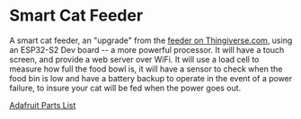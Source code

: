 # Smart Cat Feeder

A smart cat feeder, an "upgrade" from the [feeder on
Thingiverse.com](https://www.thingiverse.com/thing:8175), using an ESP32-S2
Dev board -- a more powerful processor. It will have a touch screen, and
provide a web server over WiFi. It will use a load cell to measure how full
the food bowl is, it will have a sensor to check when the food bin is low and
have a battery backup to operate in the event of a power failure, to insure
your cat will be fed when the power goes out.

[Adafruit Parts List](http://www.adafruit.com/wishlists/595396) 

